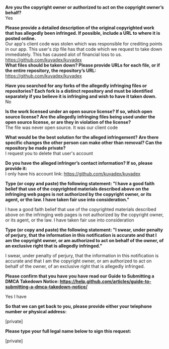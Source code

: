 **Are you the copyright owner or authorized to act on the copyright owner’s behalf?**   
Yes

**Please provide a detailed description of the original copyrighted work that has allegedly been infringed. If possible, include a URL to where it is posted online.**   
Our app's client code was stolen which was responsible for crediting points in our app. This user's zip file has that code which we request to take down immediately. This has caused alot of financial loss to us.   
https://github.com/kuyadex/kuyadex   
**What files should be taken down? Please provide URLs for each file, or if the entire repository, the repository’s URL:**   
https://github.com/kuyadex/kuyadex

**Have you searched for any forks of the allegedly infringing files or repositories? Each fork is a distinct repository and must be identified separately if you believe it is infringing and wish to have it taken down.**   
No

**Is the work licensed under an open source license? If so, which open source license? Are the allegedly infringing files being used under the open source license, or are they in violation of the license?**    
The file was never open source. It was our client code

**What would be the best solution for the alleged infringement? Are there specific changes the other person can make other than removal? Can the repository be made private?**   
I request you to delete that user's account

**Do you have the alleged infringer’s contact information? If so, please provide it:**   
I only have his account link: https://github.com/kuyadex/kuyadex

**Type (or copy and paste) the following statement: "I have a good faith belief that use of the copyrighted materials described above on the infringing web pages is not authorized by the copyright owner, or its agent, or the law. I have taken fair use into consideration."**

I have a good faith belief that use of the copyrighted materials described above on the infringing web pages is not authorized by the copyright owner, or its agent, or the law. I have taken fair use into consideration

**Type (or copy and paste) the following statement: "I swear, under penalty of perjury, that the information in this notification is accurate and that I am the copyright owner, or am authorized to act on behalf of the owner, of an exclusive right that is allegedly infringed."**

I swear, under penalty of perjury, that the information in this notification is accurate and that I am the copyright owner, or am authorized to act on behalf of the owner, of an exclusive right that is allegedly infringed.

**Please confirm that you have you have read our Guide to Submitting a DMCA Takedown Notice: https://help.github.com/articles/guide-to-submitting-a-dmca-takedown-notice/**

Yes I have

**So that we can get back to you, please provide either your telephone number or physical address:**

[private]

**Please type your full legal name below to sign this request:**

[private]


